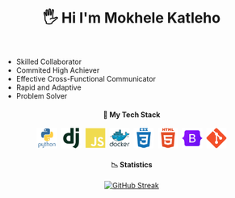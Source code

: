 <div align="center">
 <h1>🖐 Hi I'm Mokhele Katleho</h1>
</div>

<br>

- Skilled Collaborator
- Commited High Achiever
- Effective Cross-Functional Communicator
- Rapid and Adaptive
- Problem Solver

<div align="center"> <h4> 🔭 My Tech Stack</h4> </div>
<div align="center"> 
<img src="https://github.com/devicons/devicon/blob/master/icons/python/python-original-wordmark.svg" title="Java" alt="Java" width="40" height="40"/>&nbsp; 
<img src="https://github.com/devicons/devicon/blob/master/icons/django/django-plain.svg" title="React" alt="React" width="40" height="40"/>&nbsp; 
<img src="https://github.com/devicons/devicon/blob/master/icons/javascript/javascript-plain.svg" title="Material UI" alt="Material UI" width="40" height="40"/>&nbsp; 
<img src="https://github.com/devicons/devicon/blob/master/icons/docker/docker-original-wordmark.svg" title="Flutter" alt="Flutter" width="40" height="40"/>&nbsp; 
<img src="https://github.com/devicons/devicon/blob/master/icons/css3/css3-plain-wordmark.svg" title="CSS3" alt="CSS" width="40" height="40"/>&nbsp; 
<img src="https://github.com/devicons/devicon/blob/master/icons/html5/html5-plain-wordmark.svg" title="HTML5" alt="HTML" width="40" height="40"/>&nbsp; 
<img src="https://github.com/devicons/devicon/blob/master/icons/bootstrap/bootstrap-original.svg" title="Gatsby" alt="Gatsby" width="40" height="40"/>&nbsp; 
<img src="https://github.com/devicons/devicon/blob/master/icons/git/git-original.svg" title="Git" **alt="Git" width="40" height="40"/> </div>
<div align="center"> <h4>📉 Statistics </h4> </div>

<div align="center" >

[![GitHub Streak](http://github-readme-streak-stats.herokuapp.com?user=mokhelek&theme=dark&background=000000)](https://git.io/streak-stats)

</div>
